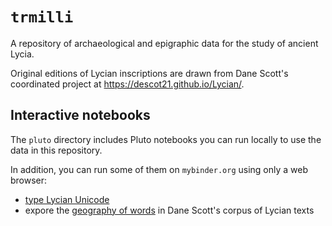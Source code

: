 # `trmilli`

A repository of archaeological and epigraphic data for the study of ancient Lycia.

Original editions of Lycian inscriptions are drawn from Dane Scott's coordinated project at <https://descot21.github.io/Lycian/>.


## Interactive notebooks

The `pluto` directory includes Pluto notebooks you can run locally to use the data in this repository.  

In addition, you can run some of them on `mybinder.org` using only a web browser:


- [type Lycian Unicode](https://binder.plutojl.org/open?url=https%253A%252F%252Fraw.githubusercontent.com%252Fneelsmith%252Ftrmilli%252Fmaster%252Fpluto%252Ftranscoder.jl) 
- expore the [geography of words](https://binder.plutojl.org/open?url=https%253A%252F%252Fraw.githubusercontent.com%252Fneelsmith%252Ftrmilli%252Fmaster%252Fpluto%252Fwordsites.jl) in Dane Scott's corpus of Lycian texts